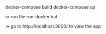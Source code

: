docker-compose build
docker-compose up

or run file run-docker.bat

-> go to http://localhost:3000/ to view the app
